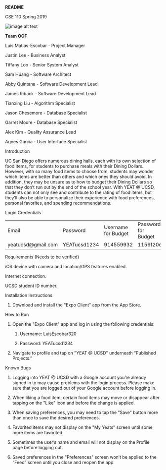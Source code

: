 **README**

CSE 110 Spring 2019

![image alt text](image_0.jpg)

**Team OOF**

Luis Matias-Escobar - Project Manager

Justin Lee - Business Analyst

Tiffany Loo - Senior System Analyst

Sam Huang - Software Architect

Abby Quintana - Software Development Lead

James Riback - Software Development Lead

Tianxing Liu - Algorithm Specialist

Jason Chesemore - Database Specialist

Garret Moore - Database Specialist 

Alex Kim - Quality Assurance Lead

Agnes Garcia - User Interface Specialist

Introduction

UC San Diego offers numerous dining halls, each with its own selection of food items, for students to purchase meals with their Dining Dollars. However, with so many food items to choose from, students may wonder which items are better than others and which ones they should avoid. In addition, they may be unsure as to how to budget their Dining Dollars so that they don’t run out by the end of the school year. With YEAT @ UCSD, students can not only see and contribute to the rating of food items, but they’ll also be able to personalize their experience with food preferences, personal favorites, and spending recommendations.

Login Credentials

<table>
  <tr>
    <td>Email</td>
    <td>Password</td>
    <td>Username for Budget</td>
    <td>Password for Budget</td>
  </tr>
  <tr>
    <td>yeatucsd@gmail.com</td>
    <td>YEATucsd1234</td>
    <td>914559932</td>
    <td>1159f20c</td>
  </tr>
</table>


Requirements (Needs to be verified)

iOS device with camera and location/GPS features enabled.

Internet connection.

UCSD student ID number.

Installation Instructions

1. Download and install the "Expo Client" app from the App Store.

How to Run

1. Open the "Expo Client" app and log in using the following credentials:

    1. Username: LuisEscobar320

    2. Password: YEATucsd1234

2. Navigate to profile and tap on "YEAT @ UCSD" underneath “Published Projects.”

Known Bugs

1. Logging into YEAT @ UCSD with a Google account you’re already signed in to may cause problems with the login process. Please make sure that you are logged out of your Google account before logging in.

2. When liking a food item, certain food items may move or disappear after tapping on the "Like" icon and before the change is applied.

3. When saving preferences, you may need to tap the "Save" button more than once to save the desired preferences.

4. Favorited items may not display on the "My Yeats" screen until some more items are favorited.

5. Sometimes the user’s name and email will not display on the Profile page before logging out.

6. Saved preferences in the "Preferences" screen won’t be applied to the “Feed” screen until you close and reopen the app.
